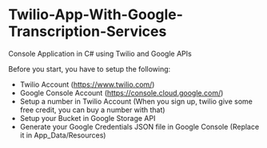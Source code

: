 # Twilio-App-With-Google-Transcription-Services
Console Application in C# using Twilio and Google APIs

Before you start, you have to setup the following:

* Twilio Account (https://www.twilio.com/)
* Google Console Account (https://console.cloud.google.com/)
* Setup a number in Twilio Account (When you sign up, twilio give some free credit, you can buy a number with that)
* Setup your Bucket in Google Storage API 
* Generate your Google Credentials JSON file in Google Console (Replace it in App_Data/Resources)


